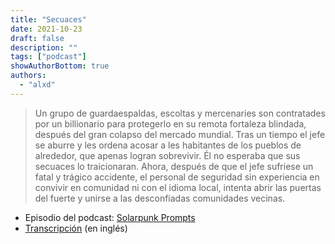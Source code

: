 ```yaml
---
title: "Secuaces"
date: 2021-10-23
draft: false
description: ""
tags: ["podcast"]
showAuthorBottom: true
authors:
  - "alxd"
---
```



> Un grupo de guardaespaldas, escoltas y mercenaries son contratades por un billionario para protegerlo en su remota fortaleza blindada, después del gran colapso del mercado mundial. Tras un tiempo el jefe se aburre y les ordena acosar a les habitantes de los pueblos de alrededor, que apenas logran sobrevivir. Él no esperaba que sus secuaces lo traicionaran. Ahora, después de que el jefe sufriese un fatal y trágico accidente, el personal de seguridad sin experiencia en convivir en comunidad ni con el idioma local, intenta abrir las puertas del fuerte y unirse a las desconfiadas comunidades vecinas.

- Episodio del podcast: [Solarpunk Prompts](https://podcast.tomasino.org/@SolarpunkPrompts/episodes/the-henchmen)
- [Transcripción](https://wiki.tomasino.org/writing/Solarpunk-Prompts---The-Henchmen) (en inglés)
